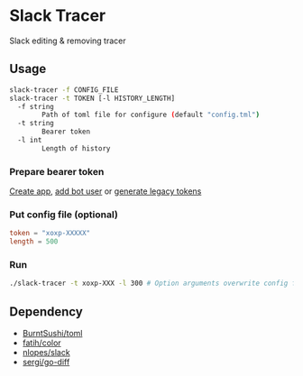 # Slack Tracer

Slack editing & removing tracer

## Usage

```sh
slack-tracer -f CONFIG_FILE
slack-tracer -t TOKEN [-l HISTORY_LENGTH]
  -f string
        Path of toml file for configure (default "config.tml")
  -t string
        Bearer token
  -l int
        Length of history
```

### Prepare bearer token

[Create app](https://api.slack.com/apps), [add bot user](https://api.slack.com/bot-users) or [generate legacy tokens](https://api.slack.com/custom-integrations/legacy-tokens)

### Put config file (optional)

```toml
token = "xoxp-XXXXX"
length = 500
```

### Run

```sh
./slack-tracer -t xoxp-XXX -l 300 # Option arguments overwrite config from file.
```

## Dependency

- [BurntSushi/toml](https://github.com/BurntSushi/toml)
- [fatih/color](https://github.com/fatih/color)
- [nlopes/slack](https://github.com/nlopes/slack)
- [sergi/go-diff](https://github.com/sergi/go-diff)
